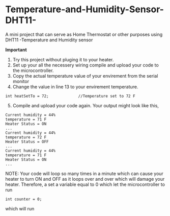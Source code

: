 # Temperature-and-Humidity-Sensor-DHT11-
A mini project that can serve as Home Thermostat or other purposes using DHT11 -Temperature and Humidity sensor

**Important**
1. Try this project without pluging it to your heater.
2. Set up your all the necessery wiring compile and upload your code to the microcontroller. 
3. Copy the actual temperature value of your envirement from the serial monitor
4. Change the value in line 13 to your envirement temperature.
```
int heatSetTo = 72;             //Temperature set to 72 F 
```
5. Compile and upload your code again. 
Your output might look like this,
```
Current humidity = 44%
temperature = 71 F
Heater Status = ON
...
Current humidity = 44%
temperature = 72 F
Heater Status = OFF
...
Current humidity = 44%
temperature = 71 F
Heater Status = ON
...
```
NOTE: Your code will loop so many times in a minute which can cause your heater to turn ON and OFF as it loops over and over which will damage your heater.
Therefore, a set a variable equal to 0 which let the microcontroller to run 
```
int counter = 0; 
```
which will run 
